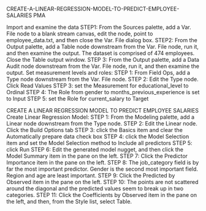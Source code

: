 CREATE-A-LINEAR-REGRESSION-MODEL-TO-PREDICT-EMPLOYEE-SALARIES
PMA

Import and examine the data 
STEP1: From the Sources palette, add a Var. File node to a blank stream canvas, edit the node, point to employee_data.txt, and then close the Var. File dialog box.
STEP2: From the Output palette, add a Table node downstream from the Var. File node, run it, and then examine the output. The dataset is comprised of 474 employees. Close the Table output window. 
STEP 3: From the Output palette, add a Data Audit node downstream from the Var. File node, run it, and then examine the output.
Set measurement levels and roles: 
STEP 1: From Field Ops, add a Type node downstream from the Var. File node.
STEP 2: Edit the Type node. Click Read Values
STEP 3: set the Measurement for educational_level to Ordinal 
STEP 4: The Role from gender to months_previous_experience is set to Input 
STEP 5: set the Role for current_salary to Target

CREATE A LINEAR REGRESSION MODEL TO PREDICT EMPLOYEE SALARIES Create Linear Regression Model:
STEP 1: From the Modeling palette, add a Linear node downstream from the Type node.
STEP 2: Edit the Linear node. Click the Build Options tab
STEP 3: click the Basics item and clear the Automatically prepare data check box 
STEP 4: click the Model Selection item and set the Model Selection method to Include all predictors 
STEP 5: click Run 
STEP 6: Edit the generated model nugget, and then click the Model Summary item in the pane on the left. 
STEP 7: Click the Predictor Importance item in the pane on the left.
STEP 8: The job_category field is by far the most important predictor. Gender is the second most important field. Region and age are least important. 
STEP 9: Click the Predicted by Observed item in the pane on the left.
STEP 10: The points are not scattered around the diagonal and the predicted values seem to break up in two categories.
STEP 11: Click the Coefficients by Observed item in the pane on the left, and then, from the Style list, select Table.

